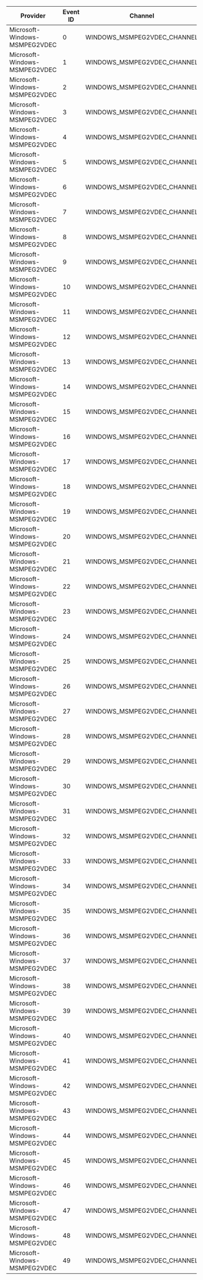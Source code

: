 Provider                       |  Event ID  |  Channel                      |  Message
-------------------------------|------------|-------------------------------|---------
Microsoft-Windows-MSMPEG2VDEC  |  0         |  WINDOWS_MSMPEG2VDEC_CHANNEL  |
Microsoft-Windows-MSMPEG2VDEC  |  1         |  WINDOWS_MSMPEG2VDEC_CHANNEL  |
Microsoft-Windows-MSMPEG2VDEC  |  2         |  WINDOWS_MSMPEG2VDEC_CHANNEL  |
Microsoft-Windows-MSMPEG2VDEC  |  3         |  WINDOWS_MSMPEG2VDEC_CHANNEL  |
Microsoft-Windows-MSMPEG2VDEC  |  4         |  WINDOWS_MSMPEG2VDEC_CHANNEL  |
Microsoft-Windows-MSMPEG2VDEC  |  5         |  WINDOWS_MSMPEG2VDEC_CHANNEL  |
Microsoft-Windows-MSMPEG2VDEC  |  6         |  WINDOWS_MSMPEG2VDEC_CHANNEL  |
Microsoft-Windows-MSMPEG2VDEC  |  7         |  WINDOWS_MSMPEG2VDEC_CHANNEL  |
Microsoft-Windows-MSMPEG2VDEC  |  8         |  WINDOWS_MSMPEG2VDEC_CHANNEL  |
Microsoft-Windows-MSMPEG2VDEC  |  9         |  WINDOWS_MSMPEG2VDEC_CHANNEL  |
Microsoft-Windows-MSMPEG2VDEC  |  10        |  WINDOWS_MSMPEG2VDEC_CHANNEL  |
Microsoft-Windows-MSMPEG2VDEC  |  11        |  WINDOWS_MSMPEG2VDEC_CHANNEL  |
Microsoft-Windows-MSMPEG2VDEC  |  12        |  WINDOWS_MSMPEG2VDEC_CHANNEL  |
Microsoft-Windows-MSMPEG2VDEC  |  13        |  WINDOWS_MSMPEG2VDEC_CHANNEL  |
Microsoft-Windows-MSMPEG2VDEC  |  14        |  WINDOWS_MSMPEG2VDEC_CHANNEL  |
Microsoft-Windows-MSMPEG2VDEC  |  15        |  WINDOWS_MSMPEG2VDEC_CHANNEL  |
Microsoft-Windows-MSMPEG2VDEC  |  16        |  WINDOWS_MSMPEG2VDEC_CHANNEL  |
Microsoft-Windows-MSMPEG2VDEC  |  17        |  WINDOWS_MSMPEG2VDEC_CHANNEL  |
Microsoft-Windows-MSMPEG2VDEC  |  18        |  WINDOWS_MSMPEG2VDEC_CHANNEL  |
Microsoft-Windows-MSMPEG2VDEC  |  19        |  WINDOWS_MSMPEG2VDEC_CHANNEL  |
Microsoft-Windows-MSMPEG2VDEC  |  20        |  WINDOWS_MSMPEG2VDEC_CHANNEL  |
Microsoft-Windows-MSMPEG2VDEC  |  21        |  WINDOWS_MSMPEG2VDEC_CHANNEL  |
Microsoft-Windows-MSMPEG2VDEC  |  22        |  WINDOWS_MSMPEG2VDEC_CHANNEL  |
Microsoft-Windows-MSMPEG2VDEC  |  23        |  WINDOWS_MSMPEG2VDEC_CHANNEL  |
Microsoft-Windows-MSMPEG2VDEC  |  24        |  WINDOWS_MSMPEG2VDEC_CHANNEL  |
Microsoft-Windows-MSMPEG2VDEC  |  25        |  WINDOWS_MSMPEG2VDEC_CHANNEL  |
Microsoft-Windows-MSMPEG2VDEC  |  26        |  WINDOWS_MSMPEG2VDEC_CHANNEL  |
Microsoft-Windows-MSMPEG2VDEC  |  27        |  WINDOWS_MSMPEG2VDEC_CHANNEL  |
Microsoft-Windows-MSMPEG2VDEC  |  28        |  WINDOWS_MSMPEG2VDEC_CHANNEL  |
Microsoft-Windows-MSMPEG2VDEC  |  29        |  WINDOWS_MSMPEG2VDEC_CHANNEL  |
Microsoft-Windows-MSMPEG2VDEC  |  30        |  WINDOWS_MSMPEG2VDEC_CHANNEL  |
Microsoft-Windows-MSMPEG2VDEC  |  31        |  WINDOWS_MSMPEG2VDEC_CHANNEL  |
Microsoft-Windows-MSMPEG2VDEC  |  32        |  WINDOWS_MSMPEG2VDEC_CHANNEL  |
Microsoft-Windows-MSMPEG2VDEC  |  33        |  WINDOWS_MSMPEG2VDEC_CHANNEL  |
Microsoft-Windows-MSMPEG2VDEC  |  34        |  WINDOWS_MSMPEG2VDEC_CHANNEL  |
Microsoft-Windows-MSMPEG2VDEC  |  35        |  WINDOWS_MSMPEG2VDEC_CHANNEL  |
Microsoft-Windows-MSMPEG2VDEC  |  36        |  WINDOWS_MSMPEG2VDEC_CHANNEL  |
Microsoft-Windows-MSMPEG2VDEC  |  37        |  WINDOWS_MSMPEG2VDEC_CHANNEL  |
Microsoft-Windows-MSMPEG2VDEC  |  38        |  WINDOWS_MSMPEG2VDEC_CHANNEL  |
Microsoft-Windows-MSMPEG2VDEC  |  39        |  WINDOWS_MSMPEG2VDEC_CHANNEL  |
Microsoft-Windows-MSMPEG2VDEC  |  40        |  WINDOWS_MSMPEG2VDEC_CHANNEL  |
Microsoft-Windows-MSMPEG2VDEC  |  41        |  WINDOWS_MSMPEG2VDEC_CHANNEL  |
Microsoft-Windows-MSMPEG2VDEC  |  42        |  WINDOWS_MSMPEG2VDEC_CHANNEL  |
Microsoft-Windows-MSMPEG2VDEC  |  43        |  WINDOWS_MSMPEG2VDEC_CHANNEL  |
Microsoft-Windows-MSMPEG2VDEC  |  44        |  WINDOWS_MSMPEG2VDEC_CHANNEL  |
Microsoft-Windows-MSMPEG2VDEC  |  45        |  WINDOWS_MSMPEG2VDEC_CHANNEL  |
Microsoft-Windows-MSMPEG2VDEC  |  46        |  WINDOWS_MSMPEG2VDEC_CHANNEL  |
Microsoft-Windows-MSMPEG2VDEC  |  47        |  WINDOWS_MSMPEG2VDEC_CHANNEL  |
Microsoft-Windows-MSMPEG2VDEC  |  48        |  WINDOWS_MSMPEG2VDEC_CHANNEL  |
Microsoft-Windows-MSMPEG2VDEC  |  49        |  WINDOWS_MSMPEG2VDEC_CHANNEL  |